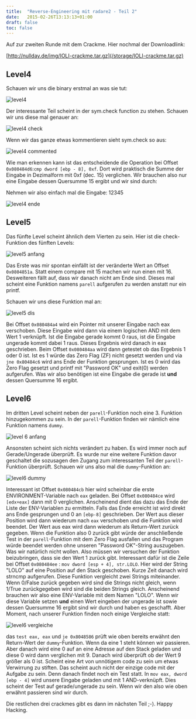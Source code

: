 ```yaml
---
title:  "Reverse-Engineering mit radare2 - Teil 2"
date:   2015-02-26T13:13:13+01:00
draft: false
toc: false
---
```


Auf zur zweiten Runde mit dem Crackme. Hier nochmal der Downloadlink:

[http://nullday.de/img/IOLI-crackme.tar.gz](/storage/IOLI-crackme.tar.gz)

Level4
------

Schauen wir uns die binary erstmal an was sie tut:

![level4](/img/crackme-level0x41.png)

Der interessante Teil scheint in der sym.check function zu stehen. Schauen wir
uns diese mal genauer an:

![level4 check](/img/crackme-level0x42.png)

Wenn wir das ganze etwas kommentieren sieht sym.check so aus:

![level4 commented](/img/crackme-level0x43.png)

Wie man erkennen kann ist das entscheidende die Operation bei Offset
`0x080484d6`:`cmp dword [ebp - 8], 0xf`. Dort wird praktisch die Summe der
Eingabe in Dezimalform mit 0xf (dec. 15) verglichen. Wir brauchen also nur eine
Eingabe dessen Quersumme 15 ergibt und wir sind durch:

Nehmen wir also einfach mal die Eingabe: 12345

![level4 ende](/img/crackme-level0x44.png)


Level5
------

Das fünfte Level scheint ähnlich dem Vierten zu sein. Hier ist die
check-Funktion des fünften Levels:

![level5 anfang](/img/crackme-level0x51.png)

Das Erste was mir spontan einfällt ist der veränderte Wert an Offset
`0x0804851a`. Statt einem compare mit 15 machen wir nun einen mit 16.
Desweiteren fällt auf, dass wir danach nicht am Ende sind. Dieses mal scheint
eine Funktion namens `parell` aufgerufen zu werden anstatt nur ein printf.

Schauen wir uns diese Funktion mal an:

![level5 dis](/img/crackme-level0x52.png)

Bei Offset `0x080484a4` wird ein Pointer mit unserer Eingabe nach eax
verschoben. Diese Eingabe wird dann via einem logischen AND mit dem Wert 1
verknüpft. Ist die Eingabe gerade kommt 0 raus, ist die Eingabe ungerade kommt
dabei 1 raus. Dieses Ergebnis wird danach in eax geschrieben. Beim Offset
`0x080484aa` wird dann getestet ob das Ergebnis 1 oder 0 ist. Ist es 1 würde das
Zero Flag (ZF) nicht gesetzt werden und via `jne 0x80484c6` wird ans Ende der
Funktion gesprungen. Ist es 0 wird das Zero Flag gesetzt und printf mit
"Password OK" und exit(0) werden aufgerufen. Was wir also benötigen ist eine
Eingabe die gerade ist **und** dessen Quersumme 16 ergibt. 

Level6
------

Im dritten Level scheint neben der `parell`-Funktion noch eine 3. Funktion
hinzugekommen zu sein. In der `parell`-Funktion finden wir nämlich eine Funktion
namens `dummy`.

![level 6 anfang](/img/crackme-level0x61.png)

Ansonsten scheint sich nichts verändert zu haben. Es wird immer noch auf
Gerade/Ungerade überprüft. Es wurde nur eine weitere Funktion davor geschaltet
die sozusagen den Zugang zum interessanten Teil der `parell`-Funktion überprüft.
Schauen wir uns also mal die `dummy`-Funktion an:

![level6 dummy](/img/crackme-level0x62.png)

Interessant ist Offset `0x080484cb` hier wird scheinbar die erste
ENVIRONMENT-Variable nach `eax` geladen. Bei Offset `0x080484ce` wird `[edx+eax]`
dann mit 0 verglichen. Anscheinend dient das dazu das Ende der Liste der
ENV-Variablen zu ermitteln. Falls das Ende erreicht ist wird direkt ans Ende
gesprungen und 0 an `[ebp-8]` geschrieben. Der Wert aus dieser Position wird
dann wiederum nach `eax` verschoben und die Funktion wird beendet. Der Wert aus
eax wird dann wiederum als Return-Wert zurück gegeben. Wenn die Funktion also 0
zurück gibt würde der anschließende Test in der `parell`-Funktion mit dem Zero
Flag ausfallen und das Program würde beendet werden ohne unseren "Password
OK"-String auszugeben. Was wir natürlich nicht wollen. Also müssen wir versuchen
der Funktion beizubringen, dass sie den Wert 1 zurück gibt. Interessant dafür
ist die Zeile bei Offset `0x080484ee` : `mov dword [esp + 4], str.LOLO`. Hier
wird der String "LOLO" auf eine Position auf den Stack geschoben. Kurze Zeit
danach wird strncmp aufgerufen. Diese Funktion vergleicht zwei Strings
miteinander. Wenn 0/False zurück gegeben wird sind die Strings nicht gleich,
wenn 1/True zurückgegeben wird sind die beiden Strings gleich. Anscheinend
brauchen wir also eine ENV-Variable mit dem Namen "LOLO". Wenn wir diese
Variable setzen **und** einen Wert eingeben der ungerade ist sowie dessen
Quersumme 16 ergibt sind wir durch und haben es geschafft. Aber Moment, nach
unserer Funktion finden noch einige Vergleiche statt:

![level6 vergleiche](/img/crackme-level0x63.png)

das `test eax, eax` und `je 0x8048586` prüft wie oben bereits erwähnt den
Return-Wert der `dummy`-Funktion. Wenn da eine 1 steht können wir passieren.
Aber danach wird eine 0 auf an eine Adresse auf den Stack geladen und diese 0
wird dann verglichen mit 9. Danach wird überprüft ob der Wert 9 größer als 0
ist. Scheint eine Art von unnötigem code zu sein um etwas Verwirrung zu stiften.
Das scheint auch nicht der einzige code mit der Aufgabe zu sein. Denn danach
findet noch ein Test statt. In `mov eax, dword [ebp - 4]` wird unsere Eingabe
geladen und mit 1 AND-verknüpft. Dies scheint der Test auf gerade/ungerade zu
sein. Wenn wir den also wie oben erwähnt passieren sind wir durch.


Die restlichen drei crackmes gibt es dann im nächsten Teil ;-). Happy Hacking.

